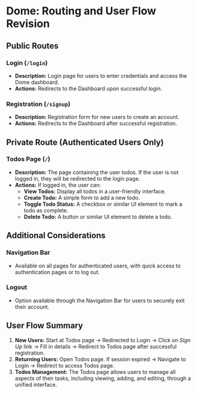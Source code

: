 # Dome: Routing and User Flow Revision

## Public Routes

### Login (`/login`)

- **Description:** Login page for users to enter credentials and access the Dome dashboard.
- **Actions:** Redirects to the Dashboard upon successful login.

### Registration (`/signup`)

- **Description:** Registration form for new users to create an account.
- **Actions:** Redirects to the Dashboard after successful registration.

## Private Route (Authenticated Users Only)

### Todos Page (`/`)

- **Description:** The page containing the user todos. If the user is not logged in, they will be redirected to the login page.
- **Actions:** If logged in, the user can:
  - **View Todos:** Display all todos in a user-friendly interface.
  - **Create Todo:** A simple form to add a new todo.
  - **Toggle Todo Status:** A checkbox or similar UI element to mark a todo as complete.
  - **Delete Todo:** A button or similar UI element to delete a todo.

## Additional Considerations

### Navigation Bar

- Available on all pages for authenticated users, with quick access to authentication pages or to log out.

### Logout

- Option available through the Navigation Bar for users to securely exit their account.

## User Flow Summary

1. **New Users:** Start at Todos page → Redirected to Login → Click on _Sign Up_ link → Fill in details → Redirect to Todos page after successful registration.
2. **Returning Users:** Open Todos page. If session expired → Navigate to Login → Redirect to access Todos page.
3. **Todos Management:** The Todos page allows users to manage all aspects of their tasks, including viewing, adding, and editing, through a unified interface.
